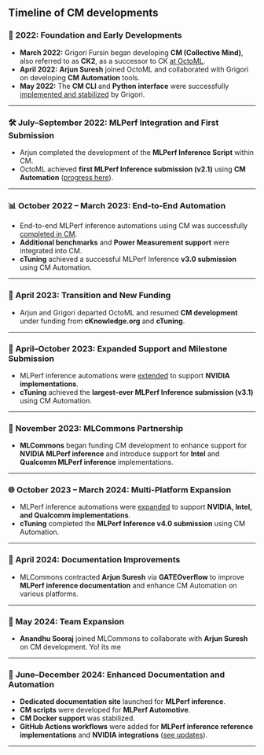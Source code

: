 ## Timeline of CM developments

### **🚀 2022: Foundation and Early Developments**

- **March 2022:** Grigori Fursin began developing **CM (Collective Mind)**, also referred to as **CK2**, as a successor to CK [at OctoML](https://github.com/octoml/ck/commits/master/?since=2022-03-01&until=2022-03-31).
- **April 2022:** **Arjun Suresh** joined OctoML and collaborated with Grigori on developing **CM Automation** tools.
- **May 2022:** The **CM CLI** and **Python interface** were successfully [implemented and stabilized](https://github.com/octoml/ck/commits/master/?since=2022-04-01&until=2022-05-31) by Grigori.

---

### **🛠️ July–September 2022: MLPerf Integration and First Submission**

- Arjun completed the development of the **MLPerf Inference Script** within CM.
- OctoML achieved **first MLPerf Inference submission (v2.1)** using **CM Automation** ([progress here](https://github.com/octoml/ck/commits/master/?since=2022-06-01&until=2022-09-30)).

---

### **📊 October 2022 – March 2023: End-to-End Automation**

- End-to-end MLPerf inference automations using CM was successfully [completed in CM](https://github.com/octoml/ck/commits/master/?since=2022-10-01&until=2023-03-31).
- **Additional benchmarks** and **Power Measurement support** were integrated into CM.
- **cTuning** achieved a successful MLPerf Inference **v3.0 submission** using CM Automation.

---

### **🔄 April 2023: Transition and New Funding**

- Arjun and Grigori departed OctoML and resumed **CM development** under funding from **cKnowledge.org** and **cTuning**.

---

### **🚀 April–October 2023: Expanded Support and Milestone Submission**

- MLPerf inference automations were [extended](https://github.com/mlcommons/ck/commits/master?since=2023-04-01&until=2023-10-31) to support **NVIDIA implementations**.
- **cTuning** achieved the **largest-ever MLPerf Inference submission (v3.1)** using CM Automation.

---

### **🤝 November 2023: MLCommons Partnership**

- **MLCommons** began funding CM development to enhance support for **NVIDIA MLPerf inference** and introduce support for **Intel** and **Qualcomm MLPerf inference** implementations.

---

### **🌐 October 2023 – March 2024: Multi-Platform Expansion**

- MLPerf inference automations were [expanded](https://github.com/mlcommons/ck/commits/master?since=2023-10-01&until=2024-03-15) to support **NVIDIA, Intel, and Qualcomm implementations**.
- **cTuning** completed the **MLPerf Inference v4.0 submission** using CM Automation.

---

### **📝 April 2024: Documentation Improvements**

- MLCommons contracted **Arjun Suresh** via **GATEOverflow** to improve **MLPerf inference documentation** and enhance CM Automation on various platforms.

---

### **👥 May 2024: Team Expansion**

- **Anandhu Sooraj** joined MLCommons to collaborate with **Arjun Suresh** on CM development. Yo! its me

---

### **📖 June–December 2024: Enhanced Documentation and Automation**

- **Dedicated documentation site** launched for **MLPerf inference**.
- **CM scripts** were developed for **MLPerf Automotive**.
- **CM Docker support** was stabilized.
- **GitHub Actions workflows** were added for **MLPerf inference reference implementations** and **NVIDIA integrations** ([see updates](https://github.com/mlcommons/mlperf-automations/commits/main?since=2024-06-01&until=2024-12-31)).

---

